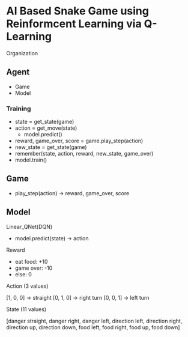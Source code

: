 # AI Based Snake Game using Reinformcent Learning via Q-Learning

Organization

## Agent

- Game
- Model

### Training

- state = get_state(game)
- action = get_move(state)
  - model.predict()
- reward, game_over, score = game.play_step(action)
- new_state = get_state(game)
- remember(state, action, reward, new_state, game_over)
- model.train()

## Game

- play_step(action)
  -> reward, game_over, score

## Model

Linear_QNet(DQN)

- model.predict(state)
  -> action

Reward

- eat food: +10
- game over: -10
- else: 0

Action (3 values)

[1, 0, 0] -> straight
[0, 1, 0] -> right turn
[0, 0, 1] -> left turn

State (11 values)

[danger straight, danger right, danger left, direction left, direction right, direction up, direction down, food left, food right, food up, food down]
